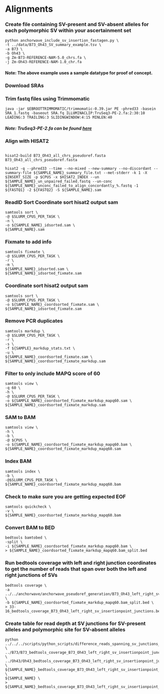 # Alignments

### Create file containing SV-present and SV-absent alleles for each polymorphic SV within your ascertainment set
```
python anchorwave_include_sv_insertion_fastagen.py \
-t ../data/B73_Oh43_SV_summary_example.tsv \
-a B73 \
-b Oh43 \
-g Zm-B73-REFERENCE-NAM-5.0_chrs.fa \
-j Zm-Oh43-REFERENCE-NAM-1.0_chr.fa
```
#### Note: The above example uses a sample datatype for proof of concept.



### Download SRAs

### Trim fastq files using Trimmomatic
```
java -jar $EBROOTTRIMMOMATIC/trimmomatic-0.39.jar PE -phred33 -basein SRA_1.fastq -baseout SRA.fq ILLUMINACLIP:TruSeq3-PE-2.fa:2:30:10 LEADING:3 TRAILING:3 SLIDINGWINDOW:4:15 MINLEN:40
```
##### Note: TruSeq3-PE-2.fa can be found [here](https://github.com/timflutre/trimmomatic/blob/master/adapters/TruSeq3-PE-2.fa)

### Align with HISAT2

```

hisat2-build B73_Oh43_all_chrs_pseudoref.fasta B73_Oh43_all_chrs_pseudoref.fasta

hisat2 -q --phred33 --time --no-mixed --new-summary --no-discordant --summary-file ${SAMPLE_NAME}_summary_file.txt --met-stderr -k 1 -X $INSERT_SIZE -p $CPUS -x $HISAT2_INDEX --un ${SAMPLE_NAME}_un_unpaired_failed.fastq --un-conc ${SAMPLE_NAME}_unconc_failed_to_align_concordantly_%.fastq -1 ${FASTQ1} -2 ${FASTQ2} -S ${SAMPLE_NAME}.sam
```

### ReadID Sort Coordinate sort hisat2 output sam
```
samtools sort \
-@ $SLURM_CPUS_PER_TASK \
-n \
-o ${SAMPLE_NAME}_idsorted.sam \
${SAMPLE_NAME}.sam
```

### Fixmate to add info
```
samtools fixmate \
-@ $SLURM_CPUS_PER_TASK \
-r \
-m \
${SAMPLE_NAME}_idsorted.sam \
${SAMPLE_NAME}_idsorted_fixmate.sam
```

### Coordinate sort hisat2 output sam
```
samtools sort \
-@ $SLURM_CPUS_PER_TASK \
-o ${SAMPLE_NAME}_coordsorted_fixmate.sam \
${SAMPLE_NAME}_idsorted_fixmate.sam
```


### Remove PCR duplicates
```
samtools markdup \
-@ $SLURM_CPUS_PER_TASK \
-r \
-s \
-f ${SAMPLE}_markdup_stats.txt \
-u \
${SAMPLE_NAME}_coordsorted_fixmate.sam \
${SAMPLE_NAME}_coordsorted_fixmate_markdup.sam
```

### Filter to only include MAPQ score of 60
```
samtools view \
-q 60 \
-h \
-@ $SLURM_CPUS_PER_TASK \
-o ${SAMPLE_NAME}_coordsorted_fixmate_markdup_mapq60.sam \
${SAMPLE_NAME}_coordsorted_fixmate_markdup.sam
```
### SAM to BAM
```
samtools view \
-h \
-b \
-@ $CPUS \
-o ${SAMPLE_NAME}_coordsorted_fixmate_markdup_mapq60.bam \
${SAMPLE_NAME}_coordsorted_fixmate_markdup_mapq60.sam
```

### Index BAM
```
samtools index \
-b \
-@$SLURM_CPUS_PER_TASK \
${SAMPLE_NAME}_coordsorted_fixmate_markdup_mapq60.bam
```
### Check to make sure you are getting expected EOF
```
samtools quickcheck \
-v \
${SAMPLE_NAME}_coordsorted_fixmate_markdup_mapq60.bam
```

### Convert BAM to BED
```
bedtools bamtobed \
-split \
-i ${SAMPLE_NAME}_coordsorted_fixmate_markdup_mapq60.bam \
> ${SAMPLE_NAME}_coordsorted_fixmate_markdup_mapq60.bam_split.bed
```
### Run bedtools coverage with left and right junction coordinates to get the number of reads that span over both the left and right junctions of SVs
```
bedtools coverage \
-a ../../anchorwave/anchorwave_pseudoref_generation/B73_Oh43_left_right_sv_insertionpoint_junctions.bed \
-b ${SAMPLE_NAME}_coordsorted_fixmate_markdup_mapq60.bam_split.bed \
> 33-16_bedtools_coverage_B73_Oh43_left_right_sv_insertionpoint_junctions.bed
```

### Create table for read depth at SV junctions for SV-present alleles and polymorphic site for SV-absent alleles 
```
python ../../../scripts/python_scripts/difference_reads_spanning_sv_junctions_insertion_point_NAM_genotypes_to_B73_Oh43_insertions.py \
../B73/B73_bedtools_coverage_B73_Oh43_left_right_sv_insertionpoint_junctions.bed \
../Oh43/Oh43_bedtools_coverage_B73_Oh43_left_right_sv_insertionpoint_junctions.bed \
${SAMPLE_NAME}_bedtools_coverage_B73_Oh43_left_right_sv_insertionpoint_junctions.bed \
${SAMPLE_NAME} \
> ${SAMPLE_NAME}_bedtools_coverage_B73_Oh43_left_right_sv_insertionpoint_junctions_comparison_table.bed
```
